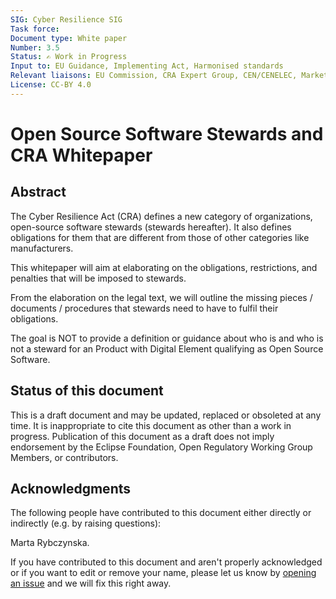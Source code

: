```yaml
---
SIG: Cyber Resilience SIG
Task force:
Document type: White paper
Number: 3.5
Status: ✍️ Work in Progress
Input to: EU Guidance, Implementing Act, Harmonised standards
Relevant liaisons: EU Commission, CRA Expert Group, CEN/CENELEC, Market Surveillance
License: CC-BY 4.0
---
```


# Open Source Software Stewards and CRA Whitepaper

## Abstract

The Cyber Resilience Act (CRA) defines a new category of organizations, open-source software stewards (stewards hereafter). It also defines obligations for them that are different from those of other categories like manufacturers.

This whitepaper will aim at elaborating on the obligations, restrictions, and penalties that will be imposed to stewards.

From the elaboration on the legal text, we will outline the missing pieces / documents / procedures that stewards need to have to fulfil their obligations.

The goal is NOT to provide a definition or guidance about who is and who is not a steward for an Product with Digital Element qualifying as Open Source Software.

## Status of this document

This is a draft document and may be updated, replaced or obsoleted at any time. It is inappropriate to cite this document as other than a work in progress. Publication of this document as a draft does not imply endorsement by the Eclipse Foundation, Open Regulatory Working Group Members, or contributors.


## Acknowledgments

The following people have contributed to this document either directly or indirectly (e.g. by raising questions):

Marta Rybczynska.

If you have contributed to this document and aren't properly acknowledged or if you want to edit or remove your name, please let us know by [opening an issue](https://github.com/orcwg/orcwg/issues/new) and we will fix this right away.
